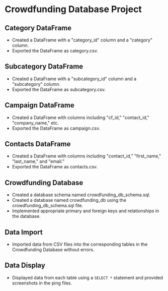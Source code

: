 # Crowdfunding Database Project

## Category DataFrame
- Created a DataFrame with a "category_id" column and a "category" column.
- Exported the DataFrame as category.csv.

## Subcategory DataFrame
- Created a DataFrame with a "subcategory_id" column and a "subcategory" column.
- Exported the DataFrame as subcategory.csv.

## Campaign DataFrame
- Created a DataFrame with columns including "cf_id," "contact_id," "company_name," etc.
- Exported the DataFrame as campaign.csv.

## Contacts DataFrame
- Created a DataFrame with columns including "contact_id," "first_name," "last_name," and "email."
- Exported the DataFrame as contacts.csv.

## Crowdfunding Database
- Created a database schema named crowdfunding_db_schema.sql.
- Created a database named crowdfunding_db using the crowdfunding_db_schema.sql file.
- Implemented appropriate primary and foreign keys and relationships in the database.

## Data Import
- Imported data from CSV files into the corresponding tables in the Crowdfunding Database without errors.

## Data Display
- Displayed data from each table using a `SELECT *` statement and provided screenshots in the ping files.

